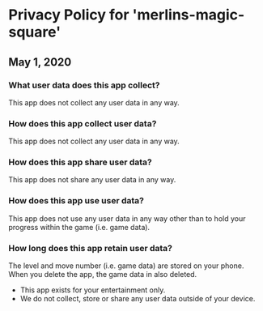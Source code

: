# Privacy Policy  for 'merlins-magic-square'
## May 1, 2020

### What user data does this app collect?
This app does not collect any user data in any way.

### How does this app collect user data?
This app does not collect any user data in any way.

### How does this app share user data?
This app does not share any user data in any way.

### How does this app use user data?
This app does not use any user data in any way other than to hold your progress within the game (i.e. game data).

### How long does this app retain user data? 
The level and move number (i.e. game data) are stored on your phone.  When you delete the app, the game data in also deleted.

* This app exists for your entertainment only.  
* We do not collect, store or share any user data outside of your device.
